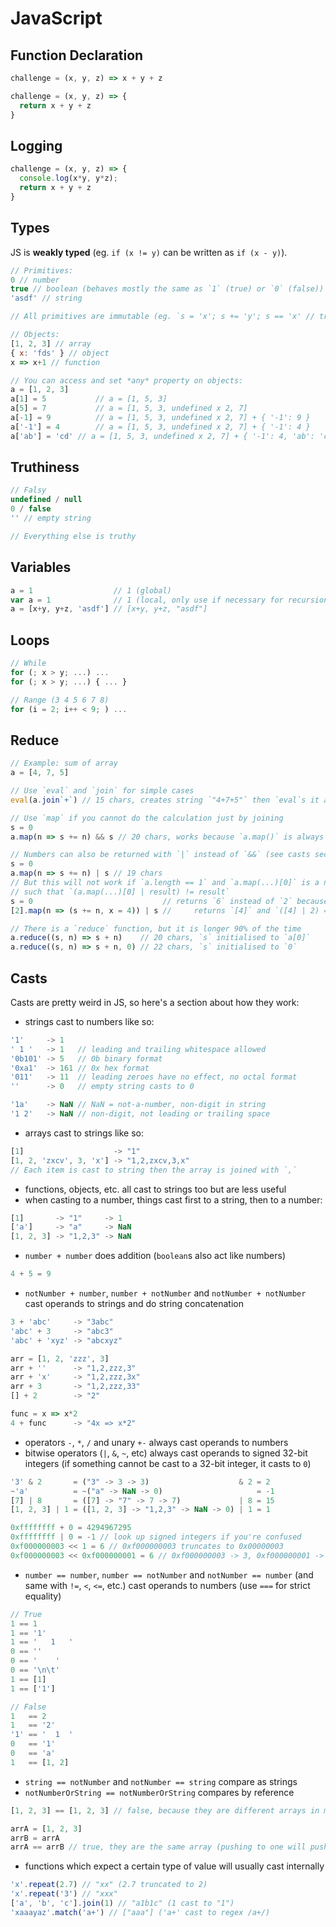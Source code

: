 # JavaScript

## Function Declaration
``` js
challenge = (x, y, z) => x + y + z

challenge = (x, y, z) => {
  return x + y + z
}
```

## Logging
``` js
challenge = (x, y, z) => {
  console.log(x*y, y*z);
  return x + y + z
}
```

## Types
JS is __weakly typed__ (eg. `if (x != y)` can be written as `if (x - y)`).
``` js
// Primitives:
0 // number
true // boolean (behaves mostly the same as `1` (true) or `0` (false))
'asdf' // string

// All primitives are immutable (eg. `s = 'x'; s += 'y'; s == 'x' // true`)

// Objects:
[1, 2, 3] // array
{ x: 'fds' } // object
x => x+1 // function

// You can access and set *any* property on objects:
a = [1, 2, 3]
a[1] = 5           // a = [1, 5, 3]
a[5] = 7           // a = [1, 5, 3, undefined x 2, 7]
a[-1] = 9          // a = [1, 5, 3, undefined x 2, 7] + { '-1': 9 }
a['-1'] = 4        // a = [1, 5, 3, undefined x 2, 7] + { '-1': 4 }
a['ab'] = 'cd' // a = [1, 5, 3, undefined x 2, 7] + { '-1': 4, 'ab': 'cd' }
```

## Truthiness
``` js
// Falsy
undefined / null
0 / false
'' // empty string

// Everything else is truthy
```

## Variables
``` js
a = 1                  // 1 (global)
var a = 1              // 1 (local, only use if necessary for recursion, etc)
a = [x+y, y+z, 'asdf'] // [x+y, y+z, "asdf"]
```

## Loops
``` js
// While
for (; x > y; ...) ...
for (; x > y; ...) { ... }

// Range (3 4 5 6 7 8)
for (i = 2; i++ < 9; ) ...
```

## Reduce
``` js
// Example: sum of array
a = [4, 7, 5]

// Use `eval` and `join` for simple cases
eval(a.join`+`) // 15 chars, creates string `"4+7+5"` then `eval`s it as JS code

// Use `map` if you cannot do the calculation just by joining
s = 0
a.map(n => s += n) && s // 20 chars, works because `a.map()` is always truthy

// Numbers can also be returned with `|` instead of `&&` (see casts section)
s = 0
a.map(n => s += n) | s // 19 chars
// But this will not work if `a.length == 1` and `a.map(...)[0]` is a number
// such that `(a.map(...)[0] | result) != result`
s = 0                             // returns `6` instead of `2` because `map`
[2].map(n => (s += n, x = 4)) | s //     returns `[4]` and `([4] | 2) == 6`)

// There is a `reduce` function, but it is longer 90% of the time
a.reduce((s, n) => s + n)    // 20 chars, `s` initialised to `a[0]`
a.reduce((s, n) => s + n, 0) // 22 chars, `s` initialised to `0`
```

## Casts
Casts are pretty weird in JS, so here's a section about how they work:
- strings cast to numbers like so:
``` js
'1'     -> 1
' 1 '   -> 1   // leading and trailing whitespace allowed
'0b101' -> 5   // 0b binary format
'0xa1'  -> 161 // 0x hex format
'011'   -> 11  // leading zeroes have no effect, no octal format
''      -> 0   // empty string casts to 0

'1a'    -> NaN // NaN = not-a-number, non-digit in string
'1 2'   -> NaN // non-digit, not leading or trailing space
```
- arrays cast to strings like so:
``` js
[1]                    -> "1"
[1, 2, 'zxcv', 3, 'x'] -> "1,2,zxcv,3,x"
// Each item is cast to string then the array is joined with `,`
```
- functions, objects, etc. all cast to strings too but are less useful
- when casting to a number, things cast first to a string, then to a number:
``` js
[1]       -> "1"     -> 1
['a']     -> "a"     -> NaN
[1, 2, 3] -> "1,2,3" -> NaN
```
- `number + number` does addition (`boolean`s also act like numbers)
``` js
4 + 5 = 9
```
- `notNumber + number`, `number + notNumber` and `notNumber + notNumber` cast
  operands to strings and do string concatenation
``` js
3 + 'abc'     -> "3abc"
'abc' + 3     -> "abc3"
'abc' + 'xyz' -> "abcxyz"

arr = [1, 2, 'zzz', 3]
arr + ''      -> "1,2,zzz,3"
arr + 'x'     -> "1,2,zzz,3x"
arr + 3       -> "1,2,zzz,33"
[] + 2        -> "2"

func = x => x*2
4 + func      -> "4x => x*2"
```
- operators `-`, `*`, `/` and unary `+-` always cast
  operands to numbers
- bitwise operators (`|`, `&`, `~`, etc) always cast operands to signed
  32-bit integers (if something cannot be cast to a 32-bit integer, it casts to `0`)
``` js
'3' & 2       = ("3" -> 3 -> 3)                    & 2 = 2
~'a'          = ~("a" -> NaN -> 0)                     = -1
[7] | 8       = ([7] -> "7" -> 7 -> 7)             | 8 = 15
[1, 2, 3] | 1 = ([1, 2, 3] -> "1,2,3" -> NaN -> 0) | 1 = 1

0xffffffff + 0 = 4294967295
0xffffffff | 0 = -1 // look up signed integers if you're confused
0xf000000003 << 1 = 6 // 0xf000000003 truncates to 0x00000003
0xf000000003 << 0xf000000001 = 6 // 0xf000000003 -> 3, 0xf000000001 -> 1
```
- `number == number`, `number == notNumber` and `notNumber == number` (and
  same with `!=`, `<`, `<=`, etc.) cast operands to numbers (use `===` for strict equality)
``` js
// True
1 == 1
1 == '1'
1 == '   1   '
0 == ''
0 == '    '
0 == '\n\t'
1 == [1]
1 == ['1']

// False
1   == 2
1   == '2'
'1' == '  1  '
0   == '1'
0   == 'a'
1   == [1, 2]
```
- `string == notNumber` and `notNumber == string` compare as strings
- `notNumberOrString == notNumberOrString` compares by reference
``` js
[1, 2, 3] == [1, 2, 3] // false, because they are different arrays in memory

arrA = [1, 2, 3]
arrB = arrA
arrA == arrB // true, they are the same array (pushing to one will push to both)
```
- functions which expect a certain type of value will usually cast internally
``` js
'x'.repeat(2.7) // "xx" (2.7 truncated to 2)
'x'.repeat('3') // "xxx"
['a', 'b', 'c'].join(1) // "a1b1c" (1 cast to "1")
'xaaayaz'.match('a+') // ["aaa"] ('a+' cast to regex /a+/)
```
